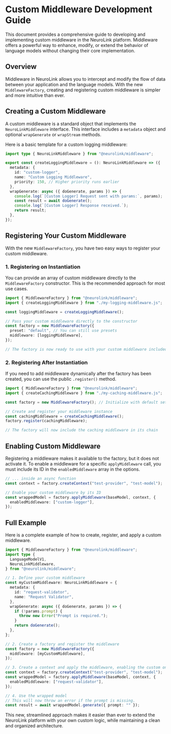 # Custom Middleware Development Guide

This document provides a comprehensive guide to developing and implementing custom middleware in the NeuroLink platform. Middleware offers a powerful way to enhance, modify, or extend the behavior of language models without changing their core implementation.

## Overview

Middleware in NeuroLink allows you to intercept and modify the flow of data between your application and the language models. With the new `MiddlewareFactory`, creating and registering custom middleware is simpler and more intuitive than ever.

## Creating a Custom Middleware

A custom middleware is a standard object that implements the `NeuroLinkMiddleware` interface. This interface includes a `metadata` object and optional `wrapGenerate` or `wrapStream` methods.

Here is a basic template for a custom logging middleware:

```typescript
import type { NeuroLinkMiddleware } from "@neurolink/middleware";

export const createLoggingMiddleware = (): NeuroLinkMiddleware => ({
  metadata: {
    id: "custom-logger",
    name: "Custom Logging Middleware",
    priority: 150, // Higher priority runs earlier
  },
  wrapGenerate: async ({ doGenerate, params }) => {
    console.log(`[Custom Logger] Request sent with params:`, params);
    const result = await doGenerate();
    console.log(`[Custom Logger] Response received.`);
    return result;
  },
});
```

## Registering Your Custom Middleware

With the new `MiddlewareFactory`, you have two easy ways to register your custom middleware.

### 1. Registering on Instantiation

You can provide an array of custom middleware directly to the `MiddlewareFactory` constructor. This is the recommended approach for most use cases.

```typescript
import { MiddlewareFactory } from "@neurolink/middleware";
import { createLoggingMiddleware } from "./my-logging-middleware.js";

const loggingMiddleware = createLoggingMiddleware();

// Pass your custom middleware directly to the constructor
const factory = new MiddlewareFactory({
  preset: "default", // You can still use presets
  middleware: [loggingMiddleware],
});

// The factory is now ready to use with your custom middleware included
```

### 2. Registering After Instantiation

If you need to add middleware dynamically after the factory has been created, you can use the public `.register()` method.

```typescript
import { MiddlewareFactory } from "@neurolink/middleware";
import { createCachingMiddleware } from "./my-caching-middleware.js";

const factory = new MiddlewareFactory(); // Initialize with default settings

// Create and register your middleware instance
const cachingMiddleware = createCachingMiddleware();
factory.register(cachingMiddleware);

// The factory will now include the caching middleware in its chain
```

## Enabling Custom Middleware

Registering a middleware makes it available to the factory, but it does not activate it. To enable a middleware for a specific `applyMiddleware` call, you must include its ID in the `enabledMiddleware` array in the options.

```typescript
// ... inside an async function
const context = factory.createContext("test-provider", "test-model");

// Enable your custom middleware by its ID
const wrappedModel = factory.applyMiddleware(baseModel, context, {
  enabledMiddleware: ["custom-logger"],
});
```

## Full Example

Here is a complete example of how to create, register, and apply a custom middleware.

```typescript
import { MiddlewareFactory } from "@neurolink/middleware";
import type {
  LanguageModelV1,
  NeuroLinkMiddleware,
} from "@neurolink/middleware";

// 1. Define your custom middleware
const myCustomMiddleware: NeuroLinkMiddleware = {
  metadata: {
    id: "request-validator",
    name: "Request Validator",
  },
  wrapGenerate: async ({ doGenerate, params }) => {
    if (!params.prompt) {
      throw new Error("Prompt is required.");
    }
    return doGenerate();
  },
};

// 2. Create a factory and register the middleware
const factory = new MiddlewareFactory({
  middleware: [myCustomMiddleware],
});

// 3. Create a context and apply the middleware, enabling the custom one
const context = factory.createContext("test-provider", "test-model");
const wrappedModel = factory.applyMiddleware(baseModel, context, {
  enabledMiddleware: ["request-validator"],
});

// 4. Use the wrapped model
// This will now throw an error if the prompt is missing.
const result = await wrappedModel.generate({ prompt: "" });
```

This new, streamlined approach makes it easier than ever to extend the NeuroLink platform with your own custom logic, while maintaining a clean and organized architecture.
